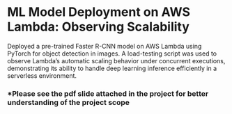 # ML Model Deployment on AWS Lambda: Observing Scalability
Deployed a pre-trained Faster R-CNN model on AWS Lambda using PyTorch for object detection in images. A load-testing script was used to observe Lambda’s automatic scaling behavior under concurrent executions, demonstrating its ability to handle deep learning inference efficiently in a serverless environment.
### *Please see the pdf slide attached in the project for better understanding of the project scope 
